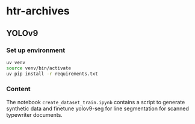 # htr-archives

## YOLOv9


### Set up environment

```bash
uv venv
source venv/bin/activate
uv pip install -r requirements.txt
```

### Content

The notebook `create_dataset_train.ipynb` contains a script to generate synthetic data and finetune yolov9-seg for line segmentation for scanned typewriter documents.